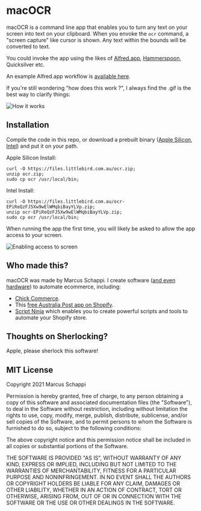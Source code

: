 # macOCR

macOCR is a command line app that enables you to turn any text on your screen into text on your clipboard.
When you envoke the `ocr` command, a "screen capture" like cursor is shown. 
Any text within the bounds will be converted to text. 

You could invoke the app using the likes of [Alfred.app](https://www.alfredapp.com/), [Hammerspoon](http://www.hammerspoon.org/), Quicksilver etc.

An example Alfred.app workflow is [available here](https://files.littlebird.com.au/OCR.alfredworkflow-aR9crGZYI92tYTa6Q5S1cRGr2rMc.zip).

If you're still wondering "how does this work ?", I always find the .gif is the best way to clarify things: 

![How it works](https://files.littlebird.com.au/Screen-Recording-2021-05-21-13-27-27-FEPQtcuk6FFweb4QEk7Y1mXhsv8B.gif)


## Installation

Compile the code in this repo, or download a prebuilt binary ([Apple Silicon](https://files.littlebird.com.au/ocr.zip), [Intel](https://files.littlebird.com.au/ocr-EPiReQzFJ5Xw9wElWMqbiBayYLVp.zip)) and put it on your path.

Apple Silicon Install:

```
curl -O https://files.littlebird.com.au/ocr.zip; 
unzip ocr.zip;
sudo cp ocr /usr/local/bin;
```

Intel Install:

```
curl -O https://files.littlebird.com.au/ocr-EPiReQzFJ5Xw9wElWMqbiBayYLVp.zip; 
unzip ocr-EPiReQzFJ5Xw9wElWMqbiBayYLVp.zip;
sudo cp ocr /usr/local/bin;
```


When running the app the first time, you will likely be asked to allow the app access to your screen.

![Enabling access to screen](https://files.littlebird.com.au/Shared-Image-2021-05-20-08-58-38.png)

## Who made this? 

macOCR was made by Marcus Schappi. I create software ([and even hardware](https://chickcom.com/hardware)) to automate ecommerce, including: 

* [Chick Commerce](https://chickcom.com/).
* This [free Australia Post app on Shopify](https://apps.shopify.com/auspost-shipping).
* [Script Ninja](https://apps.shopify.com/cockatoo) which enables you to create powerful scripts and tools to automate your Shopify store.

## Thoughts on Sherlocking?

Apple, please sherlock this software!

## MIT License 

Copyright 2021 Marcus Schappi

Permission is hereby granted, free of charge, to any person obtaining a copy of this software and associated documentation files (the "Software"), to deal in the Software without restriction, including without limitation the rights to use, copy, modify, merge, publish, distribute, sublicense, and/or sell copies of the Software, and to permit persons to whom the Software is furnished to do so, subject to the following conditions:

The above copyright notice and this permission notice shall be included in all copies or substantial portions of the Software.

THE SOFTWARE IS PROVIDED "AS IS", WITHOUT WARRANTY OF ANY KIND, EXPRESS OR IMPLIED, INCLUDING BUT NOT LIMITED TO THE WARRANTIES OF MERCHANTABILITY, FITNESS FOR A PARTICULAR PURPOSE AND NONINFRINGEMENT. IN NO EVENT SHALL THE AUTHORS OR COPYRIGHT HOLDERS BE LIABLE FOR ANY CLAIM, DAMAGES OR OTHER LIABILITY, WHETHER IN AN ACTION OF CONTRACT, TORT OR OTHERWISE, ARISING FROM, OUT OF OR IN CONNECTION WITH THE SOFTWARE OR THE USE OR OTHER DEALINGS IN THE SOFTWARE.


